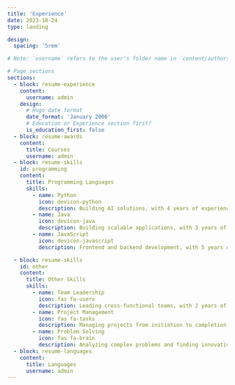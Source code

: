 ```yaml
---
title: 'Experience'
date: 2023-10-24
type: landing

design:
  spacing: '5rem'

# Note: `username` refers to the user's folder name in `content/authors/`

# Page sections
sections:
  - block: resume-experience
    content:
      username: admin
    design:
      # Hugo date format
      date_format: 'January 2006'
      # Education or Experience section first?
      is_education_first: false
  - block: resume-awards
    content:
      title: Courses
      username: admin
  - block: resume-skills
    id: programming
    content:
      title: Programming Languages
      skills:
        - name: Python
          icon: devicon-python
          description: Building AI solutions, with 4 years of experience.
        - name: Java
          icon: devicon-java
          description: Building scalable applications, with 3 years of experience.
        - name: JavaScript
          icon: devicon-javascript
          description: Frontend and backend development, with 5 years of experience.

  - block: resume-skills
    id: other
    content:
      title: Other Skills
      skills:
        - name: Team Leadership
          icon: fas fa-users
          description: Leading cross-functional teams, with 2 years of experience.
        - name: Project Management
          icon: fas fa-tasks
          description: Managing projects from initiation to completion, with 3 years of experience.
        - name: Problem Solving
          icon: fas fa-brain
          description: Analyzing complex problems and finding innovative solutions.      
  - block: resume-languages
    content:
      title: Languages
      username: admin
---
```

